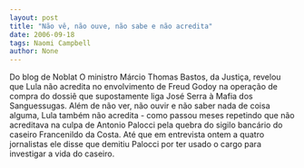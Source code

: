 ```yaml
---
layout: post
title: "Não vê, não ouve, não sabe e não acredita"
date: 2006-09-18
tags: Naomi Campbell
author: None
---
```

Do blog de Noblat
O ministro Márcio Thomas Bastos, da Justiça, revelou que Lula não acredita no envolvimento de Freud Godoy na operação de compra do dossiê que supostamente liga José Serra à Mafia dos Sanguessugas.
Além de não ver, não ouvir e não saber nada de coisa alguma, Lula também não acredita - como passou meses repetindo que não acreditava na culpa de Antonio Palocci pela quebra do sigilo bancário do caseiro Francenildo da Costa.
Até que em entrevista ontem a quatro jornalistas ele disse que demitiu Palocci por ter usado o cargo para investigar a vida do caseiro. 